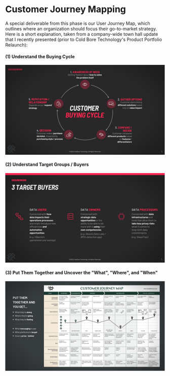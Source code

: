 # Customer Journey Mapping

A special deliverable from this phase is our User Journey Map, which outlines where an organization should focus their go-to-market strategy. Here is a short explanation, taken from a company-wide town hall update that I recently presented (prior to Cold Bore Technology's Product Portfolio Relaunch):



#### (1) Understand the Buying Cycle

![](<../.gitbook/assets/Slide 7.jpeg>)

#### (2) Understand Target Groups / Buyers&#x20;

![](<../.gitbook/assets/Slide 8.jpeg>)

#### (3) Put Them Together and Uncover the "What",  "Where", and "When"

![](<../.gitbook/assets/Slide 9.jpeg>)
